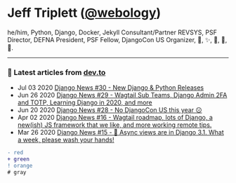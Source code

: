 # Jeff Triplett (<a href="https://twitter.com/webology">@webology</a>)
he/him, Python, Django, Docker, Jekyll Consultant/Partner REVSYS, PSF Director, DEFNA President, PSF Fellow, DjangoCon US Organizer, 🏀, ✨, 💪, 🏃, 🤖.
<hr>

### 📝 Latest articles from [dev.to](https://dev.to/jefftriplett)

* Jul 03 2020 [Django News #30 - New Django & Python Releases](https://dev.to/djangonews/django-news-30-new-django-python-releases-e0p) 
* Jun 26 2020 [Django News #29 - Wagtail Sub Teams, Django Admin 2FA and TOTP, Learning Django in 2020, and more](https://dev.to/djangonews/django-news-28-wagtail-sub-teams-django-admin-2fa-and-totp-learning-django-in-2020-and-more-jun-26th-2020-2lm2) 
* Jun 20 2020 [Django News #28 - No DjangoCon US this year ☹](https://dev.to/djangonews/django-news-28-no-djangocon-us-this-year-4443) 
* Apr 02 2020 [Django News #16 - Wagtail roadmap, lots of Django, a new(ish) JS framework that we like, and more working remote tips.](https://dev.to/djangonews/django-news-16-wagtail-roadmap-lots-of-django-a-new-ish-js-framework-that-we-like-and-more-working-remote-tips-5an3) 
* Mar 26 2020 [Django News #15 - 🎉 Async views are in Django 3.1. What a week, please wash your hands!](https://dev.to/djangonews/django-news-issue-15-async-views-are-in-django-3-1-what-a-week-please-wash-your-hands-30g4) 

```diff
- red
+ green
! orange
# gray
```

